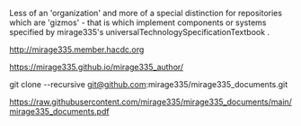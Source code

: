 
Less of an 'organization' and more of a special distinction for repositories which are 'gizmos' - that is which implement components or systems specified by mirage335's universalTechnologySpecificationTextbook .


http://mirage335.member.hacdc.org

https://mirage335.github.io/mirage335_author/



git clone --recursive git@github.com:mirage335/mirage335_documents.git

https://raw.githubusercontent.com/mirage335/mirage335_documents/main/mirage335_documents.pdf



